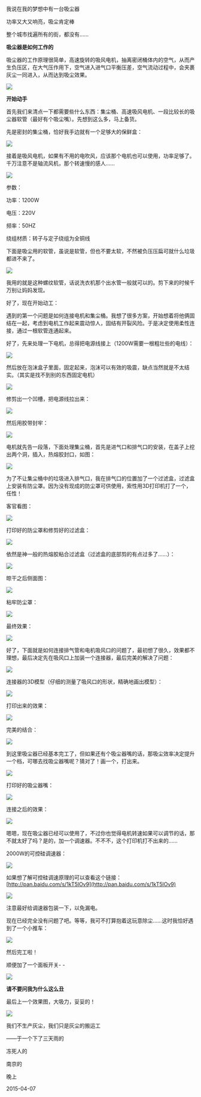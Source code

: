 
我说在我的梦想中有一台吸尘器

功率又大又响亮，吸尘肯定棒

整个城市找遍所有的街，都没有……

**吸尘器是如何工作的**

吸尘器的工作原理很简单，高速旋转的吸风电机，抽离密闭桶体内的空气，从而产生负压区，在大气压作用下，空气进入进气口平衡压差，空气流动过程中，会夹裹灰尘一同进入，从而达到吸尘效果。

![](assets/自制吸尘器/2015040601.png)

**开始动手**

首先我们来清点一下都需要些什么东西：集尘桶、高速吸风电机、一段比较长的吸尘器软管（最好有个吸尘嘴）。先想到这么多，马上备货。

先是密封的集尘桶，恰好我手边就有一个足够大的保鲜盒：

![](assets/自制吸尘器/2015040602.jpg)

接着是吸风电机，如果有不用的电吹风，应该那个电机也可以使用，功率足够了。千万注意不是轴流风机，那个转速慢的感人……

![](assets/自制吸尘器/2015040603.png)

参数：

功率：1200W

电压：220V

频率：50HZ 

绕组材质：转子与定子绕组为全铜线

下面是吸尘用的软管，虽说是软管，但也不要太软，不然被负压压扁可就什么垃圾都进不来了。

![](assets/自制吸尘器/2015040604.jpg)

我用的就是这种螺纹软管，话说洗衣机那个出水管一般就可以的。剪下来的时候千万别让妈妈发现。

好了，现在开始动工：

遇到的第一个问题是如何连接电机和集尘桶。我想了很多方案，开始想着将他俩固结在一起，考虑到电机工作起来震动惊人，固结有开裂风险。于是决定使用柔性连接，通过一根软管连通起来。

好了，先来处理一下电机，总得把电源线接上（1200W需要一根粗壮些的电线）：

![](assets/自制吸尘器/2015040605.jpg)

然后放在泡沫盒子里面，固定起来，泡沫可以有效的吸震，缺点当然就是不太结实。（其实是找不到别的东西固定电机）

![](assets/自制吸尘器/2015040606.jpg)

修剪出一个凹槽，把电源线拉出来：

![](assets/自制吸尘器/2015040607.jpg)

然后用胶带封牢：

![](assets/自制吸尘器/2015040608.jpg)

电机就先告一段落，下面处理集尘桶，首先是进气口和排气口的安装，在盖子上挖出两个洞，插入，热熔胶封口，如图：

![](assets/自制吸尘器/2015040609.jpg)

为了不让集尘桶中的垃圾进入排气口，我在排气口的位置加了一个过滤盒，过滤盒上安装有防尘罩。因为没有现成的防尘罩可供使用，索性用3D打印机打了一个，任性！

客官看图：

![](assets/自制吸尘器/2015040610.png)

打印好的防尘罩和修剪好的过滤盒：

![](assets/自制吸尘器/2015040611.jpg)

依然是神一般的热熔胶粘合过滤盒（过滤盒的底部剪的有点过多了……）：

![](assets/自制吸尘器/2015040612.jpg)

晾干之后侧面图：

![](assets/自制吸尘器/2015040613.jpg)

粘牢防尘罩：

![](assets/自制吸尘器/2015040614.jpg)

最终效果：

![](assets/自制吸尘器/2015040615.jpg)

好了，下面就是如何连接排气管和电机吸风口的问题了，最初想了很久，效果都不理想，最后决定先在吸风口上加装一个连接器，最后完美的解决了问题：

![](assets/自制吸尘器/2015040616.jpg)

连接器的3D模型（仔细的测量了吸风口的形状，精确地画出模型）：

![](assets/自制吸尘器/2015040617.png)

打印出来的效果：

![](assets/自制吸尘器/2015040618.jpg)

完美的结合：

![](assets/自制吸尘器/2015040619.jpg)

到这里吸尘器已经基本完工了，但如果还有个吸尘器嘴的话，那吸尘效率决定提升一个档，可哪去找吸尘器嘴呢？猜对了！画一个，打出来。

![](assets/自制吸尘器/2015040620.png)

打印好的吸尘器嘴：

![](assets/自制吸尘器/2015040621.jpg)

连接之后的效果：

![](assets/自制吸尘器/2015040622.jpg)

嗯嗯，现在吸尘器已经可以使用了，不过你也觉得电机转速如果可以调节的话，那不就太好了吗？是的，加一个调速器。不不不，这个打印机打不出来的……

2000W的可控硅调速器：

![](assets/自制吸尘器/2015040623.png)

如果想了解可控硅调速原理的可以查看这个链接：[http://pan.baidu.com/s/1kT5lOv9](http://pan.baidu.com/s/1kT5lOv9)

![](assets/自制吸尘器/2015040624.jpg)

注意最好给调速器包装一下，以免漏电。

现在已经完全没有问题了吧。等等，我可不打算抱着这玩意除尘……这时我恰好遇到了一个小推车：

![](assets/自制吸尘器/2015040625.jpg)

然后完工啦！

顺便加了一个面板开关- -

![](assets/自制吸尘器/2015040626.jpg)

**请不要问我为什么这么丑**

最后上一个效果图，大吸力，妥妥的！

![](assets/自制吸尘器/2015040627.jpg)

我们不生产灰尘，我们只是灰尘的搬运工

——于一个下了三天雨的

冻死人的

南京的

晚上

2015-04-07

